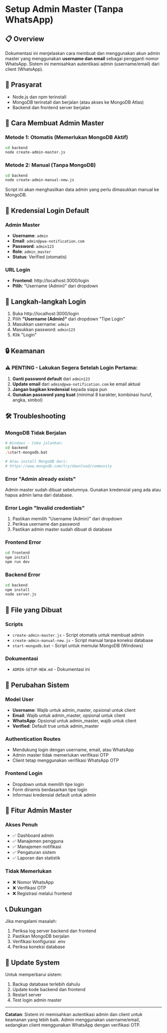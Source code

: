 # Setup Admin Master (Tanpa WhatsApp)

## 📋 Overview
Dokumentasi ini menjelaskan cara membuat dan menggunakan akun admin master yang menggunakan **username dan email** sebagai pengganti nomor WhatsApp. Sistem ini memisahkan autentikasi admin (username/email) dari client (WhatsApp).

## 🔧 Prasyarat
- Node.js dan npm terinstall
- MongoDB terinstall dan berjalan (atau akses ke MongoDB Atlas)
- Backend dan frontend server berjalan

## 🚀 Cara Membuat Admin Master

### Metode 1: Otomatis (Memerlukan MongoDB Aktif)
```bash
cd backend
node create-admin-master.js
```

### Metode 2: Manual (Tanpa MongoDB)
```bash
cd backend
node create-admin-manual-new.js
```
Script ini akan menghasilkan data admin yang perlu dimasukkan manual ke MongoDB.

## 🔑 Kredensial Login Default

### Admin Master
- **Username**: `admin`
- **Email**: `admin@pwa-notification.com`
- **Password**: `admin123`
- **Role**: `admin_master`
- **Status**: Verified (otomatis)

### URL Login
- **Frontend**: http://localhost:3000/login
- **Pilih**: "Username (Admin)" dari dropdown

## 📝 Langkah-langkah Login

1. Buka http://localhost:3000/login
2. Pilih **"Username (Admin)"** dari dropdown "Tipe Login"
3. Masukkan username: `admin`
4. Masukkan password: `admin123`
5. Klik "Login"

## 🔒 Keamanan

### ⚠️ PENTING - Lakukan Segera Setelah Login Pertama:
1. **Ganti password default** dari `admin123`
2. **Update email** dari `admin@pwa-notification.com` ke email aktual
3. **Jangan bagikan kredensial** kepada siapa pun
4. **Gunakan password yang kuat** (minimal 8 karakter, kombinasi huruf, angka, simbol)

## 🛠️ Troubleshooting

### MongoDB Tidak Berjalan
```bash
# Windows - Coba jalankan:
cd backend
.\start-mongodb.bat

# Atau install MongoDB dari:
# https://www.mongodb.com/try/download/community
```

### Error "Admin already exists"
Admin master sudah dibuat sebelumnya. Gunakan kredensial yang ada atau hapus admin lama dari database.

### Error Login "Invalid credentials"
1. Pastikan memilih "Username (Admin)" dari dropdown
2. Periksa username dan password
3. Pastikan admin master sudah dibuat di database

### Frontend Error
```bash
cd frontend
npm install
npm run dev
```

### Backend Error
```bash
cd backend
npm install
node server.js
```

## 📁 File yang Dibuat

### Scripts
- `create-admin-master.js` - Script otomatis untuk membuat admin
- `create-admin-manual-new.js` - Script manual tanpa koneksi database
- `start-mongodb.bat` - Script untuk memulai MongoDB (Windows)

### Dokumentasi
- `ADMIN-SETUP-NEW.md` - Dokumentasi ini

## 🔄 Perubahan Sistem

### Model User
- **Username**: Wajib untuk admin_master, opsional untuk client
- **Email**: Wajib untuk admin_master, opsional untuk client  
- **WhatsApp**: Opsional untuk admin_master, wajib untuk client
- **Verified**: Default true untuk admin_master

### Authentication Routes
- Mendukung login dengan username, email, atau WhatsApp
- Admin master tidak memerlukan verifikasi OTP
- Client tetap menggunakan verifikasi WhatsApp OTP

### Frontend Login
- Dropdown untuk memilih tipe login
- Form dinamis berdasarkan tipe login
- Informasi kredensial default untuk admin

## 🎯 Fitur Admin Master

### Akses Penuh
- ✅ Dashboard admin
- ✅ Manajemen pengguna
- ✅ Manajemen notifikasi
- ✅ Pengaturan sistem
- ✅ Laporan dan statistik

### Tidak Memerlukan
- ❌ Nomor WhatsApp
- ❌ Verifikasi OTP
- ❌ Registrasi melalui frontend

## 📞 Dukungan

Jika mengalami masalah:
1. Periksa log server backend dan frontend
2. Pastikan MongoDB berjalan
3. Verifikasi konfigurasi .env
4. Periksa koneksi database

## 🔄 Update System

Untuk memperbarui sistem:
1. Backup database terlebih dahulu
2. Update kode backend dan frontend
3. Restart server
4. Test login admin master

---

**Catatan**: Sistem ini memisahkan autentikasi admin dan client untuk keamanan yang lebih baik. Admin menggunakan username/email, sedangkan client menggunakan WhatsApp dengan verifikasi OTP.